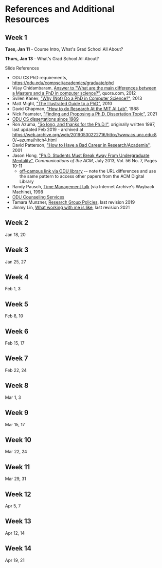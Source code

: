 # References and Additional Resources

## Week 1
**Tues, Jan 11** - Course Intro, What's Grad School All About? 

**Thurs, Jan 13** - What's Grad School All About?

Slide References
* ODU CS PhD requirements, https://odu.edu/compsci/academics/graduate/phd
* Vijay Chidambaram, [Answer to "What are the main differences between a Masters and a PhD in computer science?"](https://www.quora.com/What-are-the-main-differences-between-a-Masters-and-a-PhD-in-computer-science/answer/Vijay-Chidambaram), quora.com, 2012
* Svilen Kanev, ["Why (Not) Do a PhD in Computer Science?"](http://blog.skanev.org/2013/03/why-not-do-phd-in-computer-science.html), 2013
* Matt Might, ["The Illustrated Guide to a PhD"](http://matt.might.net/articles/phd-school-in-pictures/), 2010
* David Chapman, ["How to do Research At the MIT AI Lab"](https://dspace.mit.edu/handle/1721.1/41487), 1988
* Nick Feamster, ["Finding and Proposing a Ph.D. Dissertation Topic"](https://medium.com/great-research/finding-and-proposing-a-ph-d-dissertation-topic-6bca29253a0f), 2021
* [ODU CS dissertations since 1989](https://digitalcommons.odu.edu/computerscience_etds/)
* Ron Azuma, ["So long, and thanks for the Ph.D.!"](http://www.cs.unc.edu/~azuma/hitch4.html), originally written 1997, last updated Feb 2019 - archived at https://web.archive.org/web/20190530222716/http://www.cs.unc.edu:80/~azuma/hitch4.html
* David Patterson, ["How to Have a Bad Career in Research/Academia"](https://people.eecs.berkeley.edu/~pattrsn/talks/BadCareer.pdf), 2001
* Jason Hong, ["Ph.D. Students Must Break Away From Undergraduate Mentality"](https://dl.acm.org/doi/abs/10.1145/2483852.2483857), *Communications of the ACM*, July 2013, Vol. 56 No. 7, Pages 10-11
  * [off-campus link via ODU library](https://dl-acm-org.proxy.lib.odu.edu/doi/abs/10.1145/2483852.2483857) -- note the URL differences and use the same pattern to access other papers from the ACM Digital Library
* Randy Pausch, [Time Management talk](http://web.archive.org/web/20070223065627/www.cs.virginia.edu/helpnet/Time/time.html) (via Internet Archive's Wayback Machine), 1998
* [ODU Counseling Services](https://www.odu.edu/counselingservices)
* Tamara Munzner, [Research Group Policies](https://www.cs.ubc.ca/~tmm/policy.txt), last revision 2019
* Jimmy Lin, [What working with me is like](https://github.com/lintool/guide/blob/master/what-working-with-me-is-like.md), last revision 2021

## Week 2
Jan 18, 20

## Week 3
Jan 25, 27

## Week 4
Feb 1, 3

## Week 5
Feb 8, 10

## Week 6
Feb 15, 17

## Week 7
Feb 22, 24

## Week 8
Mar 1, 3

## Week 9
Mar 15, 17

## Week 10
Mar 22, 24

## Week 11
Mar 29, 31

## Week 12
Apr 5, 7

## Week 13
Apr 12, 14

## Week 14
Apr 19, 21
